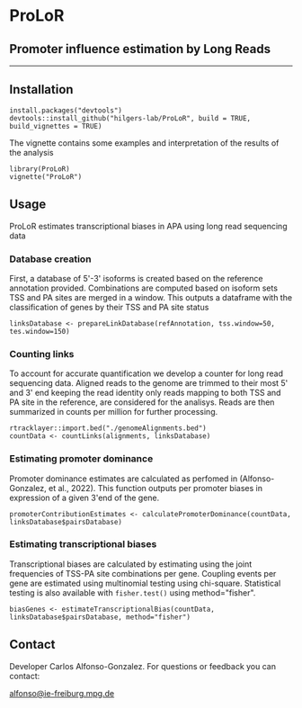 # ProLoR
## Promoter influence estimation by Long Reads
-------


## Installation 

```
install.packages("devtools")
devtools::install_github("hilgers-lab/ProLoR", build = TRUE, build_vignettes = TRUE)
```

The vignette contains some examples and interpretation of the results of the analysis 
```
library(ProLoR)
vignette("ProLoR")
```

## Usage

ProLoR estimates transcriptional biases in APA using long read sequencing data 

### Database creation 

First, a database of 5'-3' isoforms is created based on the reference annotation provided. Combinations are computed based on isoform sets TSS and PA sites are merged in a window. This outputs a dataframe with the classification of genes by their TSS and PA site status 


```
linksDatabase <- prepareLinkDatabase(refAnnotation, tss.window=50, tes.window=150)
```

### Counting links 

To account for accurate quantification we develop a counter for long read sequencing data. Aligned reads to the genome are trimmed to their most 5' and 3' end keeping the read identity only reads mapping to both TSS and PA site in the reference, are considered for the analisys. Reads are then summarized in counts per million for further processing. 

```
rtracklayer::import.bed("./genomeAlignments.bed")
countData <- countLinks(alignments, linksDatabase)
```


### Estimating promoter dominance 

Promoter dominance estimates are calculated as perfomed in (Alfonso-Gonzalez, et al., 2022). This function outputs per promoter biases in expression of a given 3'end of the gene. 

```
promoterContributionEstimates <- calculatePromoterDominance(countData, linksDatabase$pairsDatabase)
```


### Estimating transcriptional biases 

Transcriptional biases are calculated by estimating using the joint frequencies of TSS-PA site combinations per gene. Coupling events per gene are estimated using multinomial testing using chi-square. Statistical testing is also available with `fisher.test()` using method="fisher". 

```
biasGenes <- estimateTranscriptionalBias(countData, linksDatabase$pairsDatabase, method="fisher")
```

## Contact

Developer Carlos Alfonso-Gonzalez. For questions or feedback you can contact:

alfonso@ie-freiburg.mpg.de





